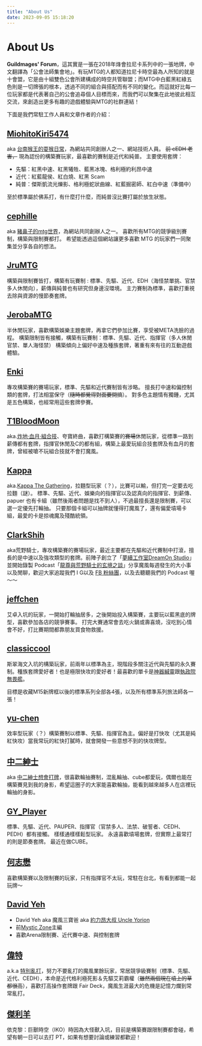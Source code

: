 ```yaml
---
title: "About Us"
date: 2023-09-05 15:18:20
---
```


# About Us

**Guildmages' Forum**，這其實是一張在2018年烽會拉尼卡系列中的一張地牌，中文翻譯為「公會法師集會地」。有玩MTG的人都知道拉尼卡時空最為人所知的就是十會盟，它是由十組雙色公會所建構成的時空共管聯盟；而MTG中白藍黑紅綠五色則是一切牌張的根本，透過不同的組合與搭配而有不同的變化。而這就好比每一位玩家都是代表著自己的公會追尋個人目標而來，而我們可以聚集在此地彼此相互交流，來創造出更多有趣的遊戲體驗與MTG的社群連結！

下面是我們常駐工作人員和文章作者的介紹：

## [MiohitoKiri5474](/tags/miohitokiri5474/)

aka [台南猴王的耍猴日常](http://facebook.com/TainanMonkeyKin)，為網站共同創辦人之一、網站技術人員。
~~前 cEDH 老害，~~ 現為認份的構築賽玩家，最喜歡的賽制是近代和純普。
主要使用套牌：

- 先驅：紅黑中速、紅黑犧牲、藍黑冰塊、格利極約利昂中速
- 近代：紅藍龍侯、紅白燒、紅黑 Scam
- 純普：傑斯凱流光爍影、格利極蛇狀曲線、紅藍掘密師、紅白中速（準備中）

至於標準屬於佛系打，有什麼打什麼，而純普沒比賽打屬於放生狀態。

## [cephille](/tags/cephille/)

aka [豬鼻子的mtg世界](https://www.facebook.com/Pignosemtgworld)，為網站共同創辦人之一。
喜歡所有MTG的競爭級別賽制，構築與限制賽都打。
希望能透過這個網站讓更多喜歡 MTG 的玩家們一同聚集並分享各自的想法。

## [JruMTG](/tags/jrumtg/)

構築與限制賽皆打，構築有玩賽制 : 標準、先驅、近代、EDH（海怪禁單挑、官禁多人休閒向），薪傳與純普也有研究但身邊沒環境。
主力賽制為標準，喜歡打重視去除與資源的慢節奏套牌。

## [JerobaMTG](/tags/jerobamtg/)

半休閒玩家，喜歡構築娛樂主題套牌，再拿它們參加比賽，享受被META洗臉的過程。
構築限制皆有接觸，構築有玩賽制︰標準、先驅、近代、指揮官（多人休閒官禁、單人海怪禁）
構築傾向上偏好中速及種族套牌，著重有來有往的互動遊戲體驗。

## [Enki](/tags/enki/)

專攻構築賽的賽場玩家，標準、先驅和近代賽制皆有涉略。
擅長打中速和偏控制類的套牌，打法相當保守（~~隨時都覺得對面要開搞~~）。
對多色主題情有獨鍾，尤其是五色構築，也經常用這些套牌參賽。

## [T1BloodMoon](/tags/t1bloodmoon/)

aka.[炸地·血月·組合技](https://www.facebook.com/T1BloodMoon)、夸寶終曲，喜歡打構築賽的~~賽場~~休閒玩家，從標準一路到薪傳都有套牌，指揮官休閒及C的都有組，構築上最愛玩組合技套牌及有血月的套牌，曾經被嗆不玩組合技就不會打魔風。

## [Kappa](/tags/kappa/)

aka.[Kappa The Gathering](https://www.facebook.com/profile.php?id=61558862427620)，拉麵型玩家（？），比賽可以輸，但打完一定要去吃拉麵（謎）。
標準、先驅、近代、娛樂向的指揮官以及認真向的指揮官、到薪傳、papuer 也有卡組（雖然後兩者問題是找不到人），不過最擅長還是限制賽，可以選一定優先打輪抽。
只要那個卡組可以抽牌就懂得打魔風了，還有偏愛墳場卡組，最愛的卡是掠魂魔及殘酷統領。

## [ClarkShih](/tags/clarkshih/)

aka荒野騎士，專攻構築賽的賽場玩家，最近主要都在先驅和近代賽制中打滾，擅長的是中速以及強攻類型的套牌。前陣子創立了「[夢續工作室DreamOn Studio](https://www.facebook.com/DreamOnStudio1560)」並開始錄製 Podcast「[龍尊與荒野騎士的玄境之談](https://podcasts.apple.com/us/podcast/%E9%BE%8D%E5%B0%8A%E8%88%87%E8%8D%92%E9%87%8E%E9%A8%8E%E5%A3%AB%E7%9A%84%E7%8E%84%E5%A2%83%E4%B9%8B%E8%AB%87/id1680452807)」分享魔風每週發生的大小事以及閒聊，歡迎大家追蹤我們 I G以及 [FB 粉絲團](https://www.facebook.com/DreamOnStudio1560)，以及去聽聽我們的 Podcast 喔～～

## [jeffchen](/tags/jeffchen/)

艾卓入坑的玩家，一開始打輪抽居多，之後開始投入構築賽，主要玩以藍黑底的牌型，喜歡參加各店的競爭賽事。
打完大賽通常會去吃火鍋或壽喜燒，沒吃到心情會不好，打比賽期間都靠朋友買食物救援。

## [classiccool](/tags/classiccool/)

斯翠海文入坑的構築玩家，前兩年以標準為主，現階段多關注近代與先驅的永久賽制。種族套牌愛好者！也是極限快攻的愛好者！最喜歡的單卡是[神器緘靈](https://cards.scryfall.io/large/front/8/3/8351efc5-a392-4ec8-877f-15d5b3dc0929.jpg?1562790075)跟[執政院無畏艦](https://cards.scryfall.io/large/front/7/c/7c0aaec8-49de-4ac6-b9d8-b3354a87dcf5.jpg?1562924226)。

目標是收藏M15新牌框以後的標準系列全部各4張，以及所有標準系列旅法師各一張！

## [yu-chen](/tags/yu-chen/)

效率型玩家（？）構築賽制以標準、先驅、指揮官為主。偏好是打快攻（尤其是純紅快攻）當我常玩的紅快打膩時，就會開發一些意想不到的快攻牌型。

## [中二紳士](/tags/%E4%B8%AD%E4%BA%8C%E7%B4%B3%E5%A3%AB/)

aka [中二紳士想會打牌](https://www.facebook.com/bruce1235566)，很喜歡輪抽賽制，混亂輪抽、cube都愛玩，偶爾也能在構築賽見到我的身影，希望這圈子的大家能喜歡輪抽，能看到越來越多人在店裡玩輪抽的身影。

## [GY_Player](/tags/gy-player/)

標準、先驅、近代、PAUPER、指揮官（官禁多人、法禁、破誓者、CEDH、PEDH）都有接觸。
樣樣通樣樣鬆型玩家。
永遠喜歡墳場套牌，但實際上最常打的則是節奏套牌。
最近在做CUBE。

## [何志懋](/tags/zhi-mao/)

喜歡構築賽以及限制賽的玩家，只有指揮官不太玩，常駐在台北，有看到都能一起玩牌～

## [David Yeh](/tags/david-yeh/)

- David Yeh aka 魔風三寶爸 aka [約力昂大叔 Uncle Yorion](https://www.facebook.com/profile.php?id=100068751771443)
- 前[Mystic Zone](https://mysticzonetw.blogspot.com/)主編
- 喜歡Arena限制賽、近代賽中速、與控制套牌

## [偉特](/tags/%E5%81%89%E7%89%B9/)

a.k.a [特別亂打](https://www.facebook.com/egavasmtg)，努力不要亂打的魔風業餘玩家，常居競爭級賽制（標準、先驅、近代、CEDH），本命是近代格利極死影＆先驅艾莉霸權（~~雖然兩個現在墳上的草都很高~~），喜歡打高操作套牌跟 Fair Deck，魔風生涯最大的危機是記憶力爛到常常亂打。

## [傑利羊](/tags/JerryYang)

依克黎：巨獸時空（IKO）時因為大怪獸入坑，目前是構築賽跟限制賽都會碰，希望有朝一日可以去打 PT，如果有想要討論或練習都歡迎！
